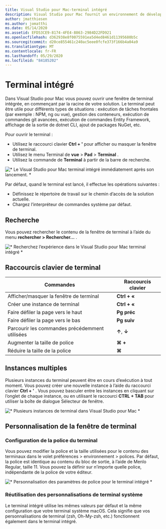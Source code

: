 ```yaml
---
title: Visual Studio pour Mac-terminal intégré
description: Visual Studio pour Mac fournit un environnement de développement intégré pour créer des applications .NET sur macOS, notamment des sites web ASP.NET Core, ainsi que des projets Xamarin pour iOS, Android, Mac et Xamarin.Forms.
author: jmatthiesen
ms.author: jomatthi
ms.date: 05/14/2020
ms.assetid: EFD53CE9-8174-4FE4-8863-2984D22FD921
ms.openlocfilehash: d362938e8f0075591ea5d4ed8461d11395680b5c
ms.sourcegitcommit: d20ce855461c240ac5eee0fcfe373f166b4a04a9
ms.translationtype: MT
ms.contentlocale: fr-FR
ms.lasthandoff: 05/29/2020
ms.locfileid: "84185202"
---
```

# <a name="integrated-terminal"></a>Terminal intégré
Dans Visual Studio pour Mac vous pouvez ouvrir une fenêtre de terminal intégrée, en commençant par la racine de votre solution. Le terminal peut être utile pour différents types de situations : exécution de tâches frontales (par exemple : NPM, ng ou vue), gestion des conteneurs, exécution de commandes git avancées, exécution de commandes Entity Framework, affichage de la sortie de dotnet CLI, ajout de packages NuGet, etc. 

Pour ouvrir le terminal :
- Utilisez le raccourci clavier **Ctrl + '** pour afficher ou masquer la fenêtre de terminal.
- Utilisez le menu Terminal de **vue** \> **Pad** \> **Terminal** .
- Utilisez la commande de **Terminal** à partir de la barre de recherche.

![* Le Visual Studio pour Mac terminal intégré immédiatement après son lancement. *](media/integrated-terminal-intro.png)

Par défaut, quand le terminal est lancé, il effectue les opérations suivantes :
- Définissez le répertoire de travail sur le chemin d’accès de la solution actuelle.
- Chargez l’interpréteur de commandes système par défaut.

## <a name="search"></a>Recherche
Vous pouvez rechercher le contenu de la fenêtre de terminal à l’aide du menu **rechercher > Rechercher...** .

![* Recherchez l’expérience dans le Visual Studio pour Mac terminal intégré *](media/integrated-terminal-search.png)

## <a name="terminal-keyboard-shortcuts"></a>Raccourcis clavier de terminal
|Commandes|Raccourcis clavier|
|-|-|
|Afficher/masquer la fenêtre de terminal|**Ctrl + «**|
|Créer une instance de terminal|**Ctrl + «**|
|Faire défiler la page vers le haut|**Pg préc**|
|Faire défiler la page vers le bas|**Pg suiv**|
|Parcourir les commandes précédemment utilisées|**↑**, **↓**|
|Augmenter la taille de police|**⌘ +**|
|Réduire la taille de la police|**⌘**|

## <a name="multiple-instances"></a>Instances multiples
Plusieurs instances du terminal peuvent être en cours d’exécution à tout moment. Vous pouvez créer une nouvelle instance à l’aide du raccourci clavier **Ctrl + '** . Vous pouvez basculer entre les instances en cliquant sur l’onglet de chaque instance, ou en utilisant le raccourci **CTRL + TAB** pour utiliser la boîte de dialogue Sélecteur de fenêtre.

![* Plusieurs instances de terminal dans Visual Studio pour Mac *](media/integrated-terminal-multiple-instances.png) 

## <a name="customizing-the-terminal-window"></a>Personnalisation de la fenêtre de terminal
### <a name="configuring-the-terminal-font"></a>Configuration de la police du terminal
Vous pouvez modifier la police et la taille utilisées pour le contenu des terminaux dans le volet préférences > environnement > polices. Par défaut, la police est identique au contenu du bloc de sortie, à l’aide de Menlo Regular, taille 11. Vous pouvez la définir sur n’importe quelle police, indépendante de la police de votre éditeur.

![* Personnalisation des paramètres de police pour le terminal intégré *](media/integrated-terminal-change-font.png)

### <a name="reusing-system-terminal-customizations"></a>Réutilisation des personnalisations de terminal système
Le terminal intégré utilise les mêmes valeurs par défaut et la même configuration que votre terminal système macOS. Cela signifie que vos personnalisations de terminal (zsh, Oh-My-zsh, etc.) fonctionnent également dans le terminal intégré.
